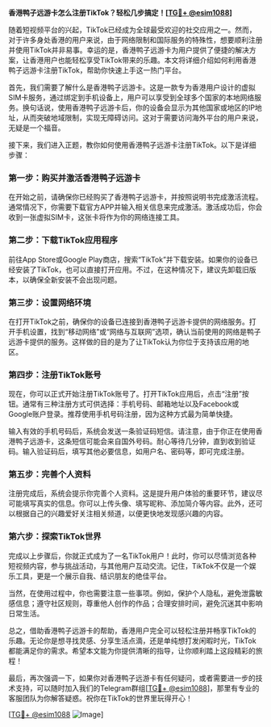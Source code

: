 **香港鸭子远游卡怎么注册TikTok？轻松几步搞定！[[TG💪+ @esim1088](https://t.me/s/esim1088)]**

随着短视频平台的兴起，TikTok已经成为全球最受欢迎的社交应用之一。然而，对于许多身处香港的用户来说，由于网络限制和国际服务的特殊性，想要顺利注册并使用TikTok并非易事。幸运的是，香港鸭子远游卡为用户提供了便捷的解决方案，让香港用户也能轻松享受TikTok带来的乐趣。本文将详细介绍如何利用香港鸭子远游卡注册TikTok，帮助你快速上手这一热门平台。

首先，我们需要了解什么是香港鸭子远游卡。这是一款专为香港用户设计的虚拟SIM卡服务，通过绑定到手机设备上，用户可以享受到全球多个国家的本地网络服务。换句话说，使用香港鸭子远游卡后，你的设备会显示为其他国家或地区的IP地址，从而突破地域限制，实现无障碍访问。这对于需要访问海外平台的用户来说，无疑是一个福音。

接下来，我们进入正题，教你如何使用香港鸭子远游卡注册TikTok。以下是详细步骤：

### 第一步：购买并激活香港鸭子远游卡

在开始之前，请确保你已经购买了香港鸭子远游卡，并按照说明书完成激活流程。通常情况下，你需要下载官方APP并输入相关信息来完成激活。激活成功后，你会收到一张虚拟SIM卡，这张卡将作为你的网络连接工具。

### 第二步：下载TikTok应用程序

前往App Store或Google Play商店，搜索“TikTok”并下载安装。如果你的设备已经安装了TikTok，也可以直接打开应用。不过，在这种情况下，建议先卸载旧版本，以确保全新安装不会出现问题。

### 第三步：设置网络环境

在打开TikTok之前，确保你的设备已连接到香港鸭子远游卡提供的网络服务。打开手机设置，找到“移动网络”或“网络与互联网”选项，确认当前使用的网络是鸭子远游卡提供的服务。这样做的目的是为了让TikTok认为你位于支持该应用的地区。

### 第四步：注册TikTok账号

现在，你可以正式开始注册TikTok账号了。打开TikTok应用后，点击“注册”按钮。通常有三种注册方式可供选择：手机号码、邮箱地址以及Facebook或Google账户登录。推荐使用手机号码注册，因为这种方式最为简单快捷。

输入有效的手机号码后，系统会发送一条验证码短信。请注意，由于你正在使用香港鸭子远游卡，这条短信可能会来自国外号码。耐心等待几分钟，直到收到验证码。输入验证码后，填写其他必要信息，如用户名、密码等，即可完成注册。

### 第五步：完善个人资料

注册完成后，系统会提示你完善个人资料。这是提升用户体验的重要环节，建议尽可能填写真实的信息。你可以上传头像、填写昵称、添加简介等内容。此外，还可以根据自己的兴趣爱好关注相关频道，以便更快地发现感兴趣的内容。

### 第六步：探索TikTok世界

完成以上步骤后，你就正式成为了一名TikTok用户！此时，你可以尽情浏览各种短视频内容，参与挑战活动，与其他用户互动交流。记住，TikTok不仅是一个娱乐工具，更是一个展示自我、结识朋友的绝佳平台。

当然，在使用过程中，你也需要注意一些事项。例如，保护个人隐私，避免泄露敏感信息；遵守社区规则，尊重他人创作的作品；合理安排时间，避免沉迷其中影响日常生活。

总之，借助香港鸭子远游卡的帮助，香港用户完全可以轻松注册并畅享TikTok的乐趣。无论你是想寻找灵感、分享生活点滴，还是单纯想打发闲暇时光，TikTok都能满足你的需求。希望本文能为你提供清晰的指导，让你顺利踏上这段精彩的旅程！

最后，再次强调一下，如果你对香港鸭子远游卡有任何疑问，或者需要进一步的技术支持，可以随时加入我们的Telegram群组[[TG💪+ @esim1088](https://t.me/s/esim1088)]，那里有专业的客服团队为你解答疑惑。祝你在TikTok的世界里玩得开心！

[[TG💪+ @esim1088](https://t.me/s/esim1088) ![Image](https://i.postimg.cc/4NQfJmqS/Snipaste-2025-05-13-00-14-12.png)]